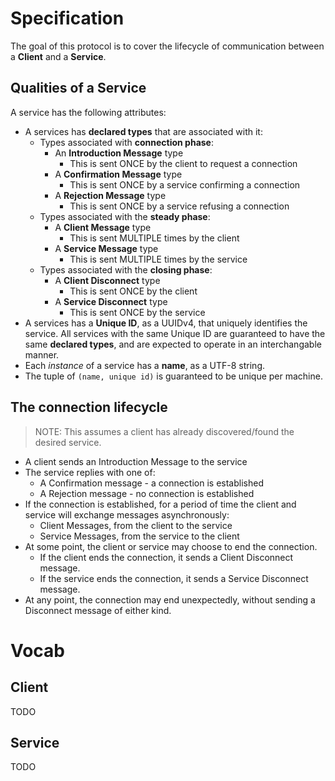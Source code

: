# Specification

The goal of this protocol is to cover the lifecycle of communication between a **Client** and a **Service**.

## Qualities of a Service

A service has the following attributes:

* A services has **declared types** that are associated with it:
    * Types associated with **connection phase**:
        * An **Introduction Message** type
            * This is sent ONCE by the client to request a connection
        * A **Confirmation Message** type
            * This is sent ONCE by a service confirming a connection
        * A **Rejection Message** type
            * This is sent ONCE by a service refusing a connection
    * Types associated with the **steady phase**:
        * A **Client Message** type
            * This is sent MULTIPLE times by the client
        * A **Service Message** type
            * This is sent MULTIPLE times by the service
    * Types associated with the **closing phase**:
        * A **Client Disconnect** type
            * This is sent ONCE by the client
        * A **Service Disconnect** type
            * This is sent ONCE by the service
* A services has a **Unique ID**, as a UUIDv4, that uniquely identifies the service.
  All services with the same Unique ID are guaranteed to have the same **declared types**,
  and are expected to operate in an interchangable manner.
* Each *instance* of a service has a **name**, as a UTF-8 string.
* The tuple of `(name, unique id)` is guaranteed to be unique per machine.

## The connection lifecycle

> NOTE: This assumes a client has already discovered/found the desired service.

* A client sends an Introduction Message to the service
* The service replies with one of:
    * A Confirmation message - a connection is established
    * A Rejection message - no connection is established
* If the connection is established, for a period of time the client and
  service will exchange messages asynchronously:
    * Client Messages, from the client to the service
    * Service Messages, from the service to the client
* At some point, the client or service may choose to end the connection.
    * If the client ends the connection, it sends a Client Disconnect message.
    * If the service ends the connection, it sends a Service Disconnect message.
* At any point, the connection may end unexpectedly, without sending a Disconnect
  message of either kind.

# Vocab

## Client

TODO

## Service

TODO
